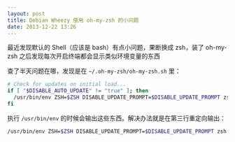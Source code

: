 ```yaml
---
layout: post
title: Debian Wheezy 使用 oh-my-zsh 的小问题
date: 2013-12-22 13:26
---
```


最近发现默认的 Shell（应该是 bash）有点小问题，果断换成 zsh，装了 oh-my-zsh 之后发现每次开启终端都会显示类似环境变量的东西

查了半天问题在哪，发现是在 `~/.oh-my-zsh/oh-my-zsh.sh` 里：

```sh
# Check for updates on initial load...
if [ "$DISABLE_AUTO_UPDATE" != "true" ]; then
  /usr/bin/env ZSH=$ZSH DISABLE_UPDATE_PROMPT=$DISABLE_UPDATE_PROMPT zsh $ZSH/tools/check_for_upgrade.sh
fi
```

执行 `/usr/bin/env` 的时候会输出这些东西。解决办法就是在第三行重定向输出：

```sh
/usr/bin/env ZSH=$ZSH DISABLE_UPDATE_PROMPT=$DISABLE_UPDATE_PROMPT zsh $ZSH/tools/check_for_upgrade.sh &>/dev/null
```
